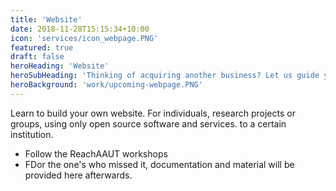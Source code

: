 ```yaml
---
title: 'Website'
date: 2018-11-28T15:15:34+10:00
icon: 'services/icon_webpage.PNG'
featured: true
draft: false
heroHeading: 'Website'
heroSubHeading: 'Thinking of acquiring another business? Let us guide you through the process.'
heroBackground: 'work/upcoming-webpage.PNG'
---
```


Learn to build your own website. For individuals, research projects or groups, using only open source software and services.
to a certain institution. 

* Follow the ReachAAUT workshops
* FDor the one's who missed it, documentation and material will be provided here afterwards.



